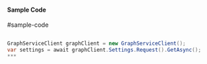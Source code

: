 #### Sample Code
#sample-code 

```C#

GraphServiceClient graphClient = new GraphServiceClient();
var settings = await graphClient.Settings.Request().GetAsync();
*** 

```